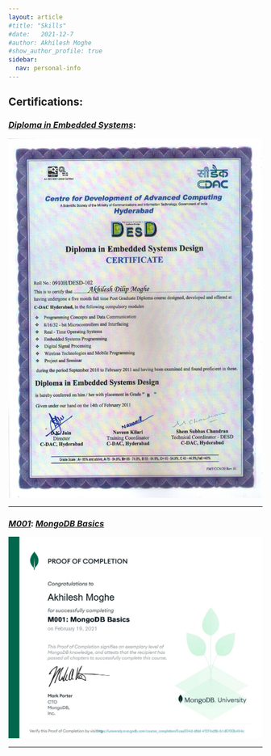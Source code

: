 ```yaml
---
layout: article
#title: "Skills"
#date:   2021-12-7
#author: Akhilesh Moghe
#show_author_profile: true
sidebar:
  nav: personal-info
---
```


## Certifications:

### *<u>Diploma in Embedded Systems</u>*:

  ![DESD_Certificate](/assets/awards/DESD_Certificate.jpg)

  ---

### *<u>M001</u>*: *<u>MongoDB Basics</u>*

  ![MongoDB_University_M001_MongoDB_Basics_proof_of_completion](/assets/awards/MongoDB_University_M001_MongoDB_Basics_proof_of_completion.jpeg)

  ---


